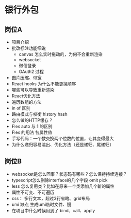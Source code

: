 # 银行外包
## 岗位A
- 项目介绍
- 批改标注功能细说
  - canvas 怎么实时拖动的，为何不会重新渲染
  - websocket
  - 微信登录
  - OAuth2 过程
- 图片压缩、带宽
- React hooks 为什么不能更换顺序
- 哪些可以导致重新渲染
- React优化方法
- 遍历数组的方法
- in of 区别
- 路由模式与权衡 history hash
- 怎么做的HTTP缓存？
- Flex auto 与 1 的区别
- Flex 的用法 各属性值
- 手写代码：一个数交换两个位数的位置，让其变得最大
- 为什么递归容易溢出、优化方法（还是递归、尾递归）
## 岗位B
- websocket是怎么回事？状态码有哪些？怎么保持持续连接？
- typescript怎么删除interface的几个字段 omit pick
- less 怎么复用类？比如在原来一个类添加几个新的属性
- 属性不可变、不可遍历
- css： 多行文本，超过3行省略、grid布局
- umi 缺点 生成umi临时文件、慢
- 在项目中什么时候用到了 bind、call、apply